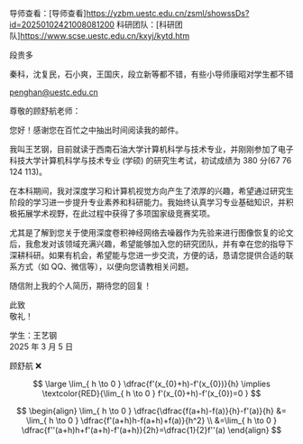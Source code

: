 
导师查看：[导师查看]https://yzbm.uestc.edu.cn/zsml/showssDs?id=20250102421008081200
科研团队：[科研团队]https://www.scse.uestc.edu.cn/kxyj/kytd.htm

段贵多

秦科，沈复民，石小爽，王国庆，段立新等都不错，有些小导师康昭对学生都不错

penghan@uestc.edu.cn

尊敬的顾舒航老师：  
  
您好！感谢您在百忙之中抽出时间阅读我的邮件。  
  
我叫王艺钢，目前就读于西南石油大学计算机科学与技术专业，并刚刚参加了电子科技大学计算机科学与技术专业 (学硕) 的研究生考试，初试成绩为 380 分(67 76 124 113)。  
  
在本科期间，我对深度学习和计算机视觉方向产生了浓厚的兴趣，希望通过研究生阶段的学习进一步提升专业素养和科研能力。我始终认真学习专业基础知识，并积极拓展学术视野，在此过程中获得了多项国家级竞赛奖项。  
  
尤其是了解到您关于使用深度卷积神经网络去噪器作为先验来进行图像恢复的论文后，我愈发对该领域充满兴趣，希望能够加入您的研究团队，并有幸在您的指导下深耕科研。如果有机会，希望能与您进一步交流，方便的话，恳请您提供合适的联系方式（如 QQ、微信等），以便向您请教相关问题。  
  
随信附上我的个人简历，期待您的回复！    
  
此致    
敬礼！  
  
学生：王艺钢  
2025 年 3 月 5 日

顾舒航 ❌ 

$$
\large \lim_{ h \to 0 } \dfrac{f'(x_{0}+h)-f'(x_{0})}{h} \implies \textcolor{RED}{\lim_{ h \to 0 } f'(x_{0}+h)-f'(x_{0})=0 }
$$



$$
\begin{align}
\lim_{ h \to 0 } \dfrac{\dfrac{f(a+h)-f(a)}{h}-f'(a)}{h} &= \lim_{ h \to 0 }   \dfrac{f'(a+h)h-f(a+h)+f(a)}{h^2}  \\
&=\lim_{ h \to 0 }  \dfrac{f''(a+h)h+f'(a+h)-f'(a+h)}{2h}=\dfrac{1}{2}f''(a)
\end{align}
$$
